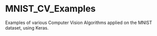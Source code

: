 # MNIST_CV_Examples

Examples of various Computer Vision Algorithms applied on the MNIST dataset, using Keras.
